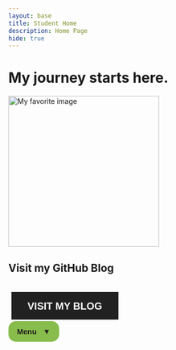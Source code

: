 ```yaml
---
layout: base
title: Student Home
description: Home Page
hide: true
---
```


# My journey starts here.

<img src="https://delnorte.powayusd.com/pics/school_logo.png" alt="My favorite image" width="300" height="300">

## Visit my GitHub Blog

<br>

<style>
/* From Uiverse.io by TISEPSE */ 
    .btn2 {
        position: relative;
        display: inline-block;
        padding: 15px 30px;
        border: 2px solid #fefefe;
        text-transform: uppercase;
        color: #fefefe;
        text-decoration: none;
        font-weight: 600;
        font-size: 20px;
        transition: 0.3s;
    }

    .btn2::before {
        content: '';
        position: absolute;
        top: -2px;
        left: -2px;
        width: calc(100% + 4px);
        height: calc(100% - -2px);
        background-color: #212121;
        transition: 0.3s ease-out;
        transform: scaleY(1);
    }

    .btn2::after {
        content: '';
        position: absolute;
        top: -2px;
        left: -2px;
        width: calc(100% + 4px);
        height: calc(100% - 50px);
        background-color: #212121;
        transition: 0.3s ease-out;
        transform: scaleY(1);
    }

    .btn2:hover::before {
        transform: translateY(-25px);
        height: 0;
    }

    .btn2:hover::after {
        transform: scaleX(0);
        transition-delay: 0.15s;
    }

    .btn2:hover {
        border: 2px solid #fefefe;
    }

    .btn2 span {
        position: relative;
        z-index: 3;
    }

    button {
        text-decoration: none;
        border: none;
        background-color: transparent;
    }
</style>

<button>
  <a href="https://github.com/JasonGuan1012/jgCSA_2025" class="btn2"><span class="spn2">Visit my blog</span></a>
</button>



<style>
    .paste-button {
        position: relative;
        display: block;
        font-family: 'Segoe UI', Tahoma, Geneva, Verdana, sans-serif;
    }

    .button {
        background-color: #88bc4c;
        color: #212121;
        padding: 10px 15px;
        font-size: 15px;
        font-weight: bold;
        border: 2px solid transparent;
        border-radius: 15px;
        cursor: pointer;
    }

    .dropdown-content, .submenu-content {
        display: none;
        font-size: 13px;
        position: absolute;
        z-index: 1;
        min-width: 200px;
        background-color: #212121;
        border: 2px solid #88bc4c;
        border-radius: 0px 15px 15px 15px;
        box-shadow: 0px 8px 16px 0px rgba(0,0,0,0.2);
    }

    .dropdown-content a, .submenu-content a {
        color: #88bc4c;
        padding: 8px 10px;
        text-decoration: none;
        display: block;
        transition: 0.1s;
    }

    .dropdown-content a:hover, .submenu-content a:hover {
        background-color: #88bc4c;
        color: #212121;
    }

    .dropdown-content a:focus, .submenu-content a:focus {
        background-color: #212121;
        color: #88bc4c;
    }

    .dropdown-content #top:hover {
        border-radius: 0px 13px 0px 0px;
    }

    .dropdown-content #bottom:hover {
        border-radius: 0px 0px 13px 13px;
    }

    .paste-button:hover button {
        border-radius: 15px 15px 0px 0px;
    }

    .paste-button:hover .dropdown-content {
        display: block;
    }

    /* Submenu styles */
    .submenu {
        position: relative;
    }

    .submenu-content {
        top: 0;
        left: 100%;
        border-radius: 0 15px 15px 15px;
    }

    .submenu-content a:first-child:hover {
        border-radius: 0px 13px 0px 0px;
    }

    .submenu-content a:last-child:hover {
        border-radius: 0px 0px 13px 13px;
    }

    .submenu:hover .submenu-content {
        display: block;
    }
</style>


<div class="paste-button">
  <button class="button">Menu &nbsp; ▼</button>
  <div class="dropdown-content">
    <a id="top" href="https://jasonguan1012.github.io/jgCSA_2025/hacks/2024/09/01/JavaScript_IPYNB_2_.html">JavaScript cell</a>
    <div class="submenu">
        <a id="middle" href="https://jasonguan1012.github.io/jgCSA_2025/hacks/2024/09/01/APCSAPlanning_IPYNB_2_.html">Planning Page &nbsp; ▶</a>
        <div class="submenu-content">
            <a href="https://example.com/submenu1">Things that I attempted</a>
            <a href="https://example.com/submenu2">Accomplishment</a>
        </div>
    </div>
    <a id="bottom" href="https://jasonguan1012.github.io/jgCSA_2025/about/">About Pages</a>
  </div>
</div>

<br>
<br>

<html lang="en">
  
<body>
<!-- Let it Snow! Provided by the WPress Doctor-->
<div id="snow"></div>
<style>
	#snow {
    position: fixed;
    top: 0;
    left: 0;
    right: 0;
    bottom: 0;
    pointer-events: none;
    z-index: 1000;
}
</style>
<script>
	document.addEventListener('DOMContentLoaded', function(){
    var script = document.createElement('script');
    script.src = 'https://cdn.jsdelivr.net/particles.js/2.0.0/particles.min.js';
    script.onload = function(){
        particlesJS("snow", {
            "particles": {
                "number": {
                    "value": 35,
                    "density": {
                        "enable": true,
                        "value_area": 1000
                    }
                },
                "color": {
                    "value": "#000"
                },
                "opacity": {
                    "value": 0.7,
                    "random": false,
                    "anim": {
                        "enable": false
                    }
                },
                "size": {
                    "value": 5,
                    "random": true,
                    "anim": {
                        "enable": false
                    }
                },
                "line_linked": {
                    "enable": false
                },
                "move": {
                    "enable": true,
                    "speed": 5,
                    "direction": "bottom",
                    "random": true,
                    "straight": false,
                    "out_mode": "out",
                    "bounce": false,
                    "attract": {
                        "enable": true,
                        "rotateX": 300,
                        "rotateY": 1200
                    }
                }
            },
            "interactivity": {
                "events": {
                    "onhover": {
                        "enable": false
                    },
                    "onclick": {
                        "enable": false
                    },
                    "resize": false
                }
            },
            "retina_detect": true
        });
    }
    document.head.append(script);
});
</script>

</body>
</html>
